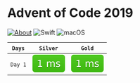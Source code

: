 # Advent of Code 2019

[![About](https://img.shields.io/badge/Advent_Of_Code-2019-brightgreen.svg)](https://adventofcode.com/2018/about)
![Swift](https://img.shields.io/badge/Swift-5.0-orange.svg)
![macOS](https://img.shields.io/badge/Platform-macOS-lightgrey.svg)

<!--- Start --->
| `Days` | `Silver` | `Gold` |
|:-:|:-:|:-:|
| `Day 1` | ![silver](/Swift/Metrics/day01_silver.svg) | ![gold](/Swift/Metrics/day01_gold.svg) |
